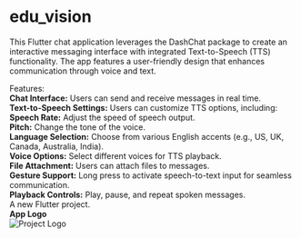 
# edu_vision
This Flutter chat application leverages the DashChat package to create an interactive messaging interface with integrated Text-to-Speech (TTS) functionality. The app features a user-friendly design that enhances communication through voice and text.

Features:<br> 
**Chat Interface:** Users can send and receive messages in real time.<br>
**Text-to-Speech Settings:** Users can customize TTS options, including:<br>
**Speech Rate:** Adjust the speed of speech output.<br>
**Pitch:** Change the tone of the voice.<br>
**Language Selection:** Choose from various English accents (e.g., US, UK, Canada, Australia, India).<br>
**Voice Options:** Select different voices for TTS playback.<br>
**File Attachment:** Users can attach files to messages.<br>
**Gesture Support:** Long press to activate speech-to-text input for seamless communication.<br>
**Playback Controls:** Play, pause, and repeat spoken messages.<br>
A new Flutter project.<br>
**App Logo**<br>
![Project Logo](https://github.com/ZohaibAzizKhan/Assistive_ChatBot/assets/Icon/Edu_Vision.png)
